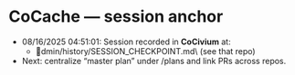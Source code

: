 # CoCache — session anchor

- 08/16/2025 04:51:01: Session recorded in **CoCivium** at:
  - \dmin/history/SESSION_CHECKPOINT.md\ (see that repo)
- Next: centralize “master plan” under /plans and link PRs across repos.
